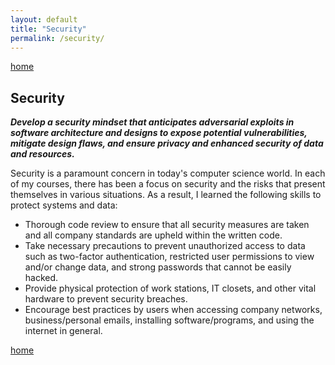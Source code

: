 ```yaml
---
layout: default
title: "Security"
permalink: /security/
---
```

[home](https://sramirez457.github.io/)


## Security
**_Develop a security mindset that anticipates adversarial exploits in software architecture and designs to expose potential vulnerabilities, mitigate design flaws, and ensure privacy and enhanced security of data and resources._**

Security is a paramount concern in today's computer science world. In each of my courses, there has been a focus on security and the risks that present themselves in various situations. As a result, I learned the following skills to protect systems and data:
- Thorough code review to ensure that all security measures are taken and all company standards are upheld within the written code. 
- Take necessary precautions to prevent unauthorized access to data such as two-factor authentication, restricted user permissions to view and/or change data, and strong passwords that cannot be easily hacked. 
- Provide physical protection of work stations, IT closets, and other vital hardware to prevent security breaches. 
- Encourage best practices by users when accessing company networks, business/personal emails, installing software/programs, and using the internet in general. 




[home](https://sramirez457.github.io/)
